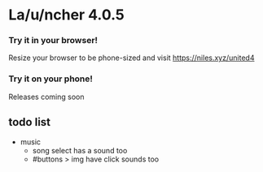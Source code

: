 # La/u/ncher 4.0.5

### Try it in your browser!
Resize your browser to be phone-sized and visit https://niles.xyz/united4

### Try it on your phone!
Releases coming soon

## todo list
- music
	- song select has a sound too
	- #buttons > img have click sounds too
